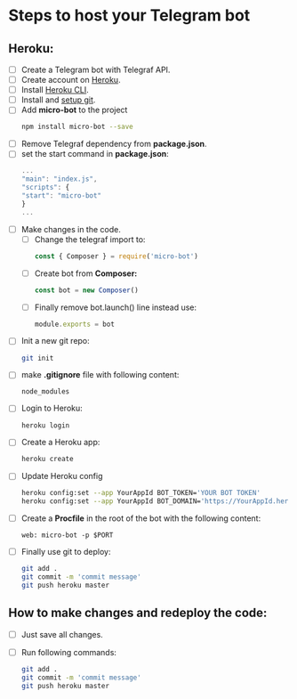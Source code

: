 # Steps to host your Telegram bot
## Heroku:

- [ ] Create a Telegram bot with Telegraf API.
- [ ] Create account on [Heroku](http://heroku.com/).
- [ ] Install [Heroku CLI](https://devcenter.heroku.com/articles/getting-started-with-nodejs#set-up).
- [ ] Install and [setup git](https://git-scm.com/book/en/v2/Getting-Started-Installing-Git).
- [ ] Add **micro-bot** to the project
    ```bash
    npm install micro-bot --save
    ```
- [ ] Remove Telegraf dependency from **package.json**.
- [ ] set the start command in **package.json**:
    ```javascript
    ...
    "main": "index.js",
    "scripts": {
    "start": "micro-bot"
    }
    ...
    ```
- [ ] Make changes in the code.
    - [ ] Change the telegraf import to:
        ```javascript
        const { Composer } = require('micro-bot')
        ```
    - [ ] Create bot from **Composer:**
        ```javascript
        const bot = new Composer()
        ```
    - [ ] Finally remove bot.launch() line instead use:
        ```javascript
        module.exports = bot
        ```
- [ ] Init a new git repo:
    ```bash
    git init
    ```
- [ ] make **.gitignore** file with following content:
    ```
    node_modules
    ```
- [ ] Login to Heroku:
    ```bash
    heroku login
    ```
- [ ] Create a Heroku app:
    ```bash
    heroku create
    ```
- [ ] Update Heroku config
    ```bash
    heroku config:set --app YourAppId BOT_TOKEN='YOUR BOT TOKEN'
    heroku config:set --app YourAppId BOT_DOMAIN='https://YourAppId.herokuapp.com'
    ```
- [ ] Create a **Procfile** in the root of the bot with the following content:
    ```
    web: micro-bot -p $PORT
    ```
- [ ] Finally use git to deploy:
    ```bash
    git add .
    git commit -m 'commit message'
    git push heroku master
    ```

## How to make changes and redeploy the code:
- [ ] Just save all changes.
- [ ] Run following commands:
    ```bash
    git add .
    git commit -m 'commit message'
    git push heroku master
    ```


